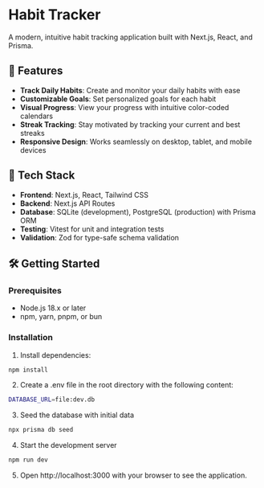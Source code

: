 # Habit Tracker

A modern, intuitive habit tracking application built with Next.js, React, and Prisma.

## 🌟 Features

- **Track Daily Habits**: Create and monitor your daily habits with ease
- **Customizable Goals**: Set personalized goals for each habit
- **Visual Progress**: View your progress with intuitive color-coded calendars
- **Streak Tracking**: Stay motivated by tracking your current and best streaks
- **Responsive Design**: Works seamlessly on desktop, tablet, and mobile devices

## 🚀 Tech Stack

- **Frontend**: Next.js, React, Tailwind CSS
- **Backend**: Next.js API Routes
- **Database**: SQLite (development), PostgreSQL (production) with Prisma ORM
- **Testing**: Vitest for unit and integration tests
- **Validation**: Zod for type-safe schema validation

## 🛠️ Getting Started

### Prerequisites

- Node.js 18.x or later
- npm, yarn, pnpm, or bun

### Installation

1. Install dependencies:

```bash
npm install
```

2. Create a .env file in the root directory with the following content:

```bash
DATABASE_URL=file:dev.db
```

3. Seed the database with initial data

```bash
npx prisma db seed
```

4. Start the development server

```bash
npm run dev
```

5. Open http://localhost:3000 with your browser to see the application.
